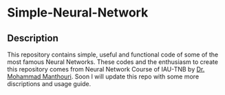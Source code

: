 # Simple-Neural-Network

## Description 

This repository contains simple, useful and functional code of some of the most famous Neural Networks. These codes and the enthusiasm to create this repository comes from Neural Network Course of IAU-TNB by [Dr. Mohammad Manthouri](https://www.linkedin.com/in/mohammad-mansouri-07030766/).
Soon I will update this repo with some more discriptions and usage guide.